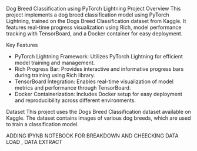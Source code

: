 Dog Breed Classification using PyTorch Lightning
Project Overview
This project implements a dog breed classification model using PyTorch Lightning, trained on the Dogs Breed Classification dataset from Kaggle. It features real-time progress visualization using Rich, model performance tracking with TensorBoard, and a Docker container for easy deployment.

Key Features
- PyTorch Lightning Framework: Utilizes PyTorch Lightning for efficient model training and management.
- Rich Progress Bar: Provides interactive and informative progress bars during training using Rich library.
- TensorBoard Integration: Enables real-time visualization of model metrics and performance through TensorBoard.
- Docker Containerization: Includes Docker setup for easy deployment and reproducibility across different environments.

Dataset
This project uses the Dogs Breed Classification dataset available on Kaggle. 
The dataset contains images of various dog breeds, which are used to train a classification model.

ADDING IPYNB NOTEBOOK FOR BREAKDOWN AND CHEECKING DATA LOAD , DATA EXTRACT 


